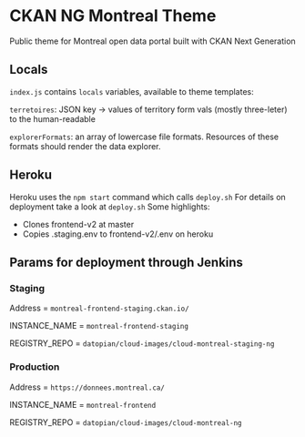 # CKAN NG Montreal Theme
Public theme for Montreal open data portal built with CKAN Next Generation

## Locals

`index.js` contains `locals` variables, available to theme templates:

`terretoires`: JSON key -> values of territory form vals (mostly three-leter) to
the human-readable

`explorerFormats`: an array of lowercase file formats. Resources
of these formats should render the data explorer.
## Heroku

Heroku uses the `npm start` command which calls `deploy.sh`
For details on deployment take a look at `deploy.sh` 
Some highlights:

* Clones frontend-v2 at master
* Copies .staging.env to frontend-v2/.env on heroku


## Params for deployment through Jenkins

### Staging

Address = `montreal-frontend-staging.ckan.io/`

INSTANCE_NAME = `montreal-frontend-staging`

REGISTRY_REPO = `datopian/cloud-images/cloud-montreal-staging-ng` 

### Production

Address = `https://donnees.montreal.ca/`

INSTANCE_NAME = `montreal-frontend`

REGISTRY_REPO = `datopian/cloud-images/cloud-montreal-ng`